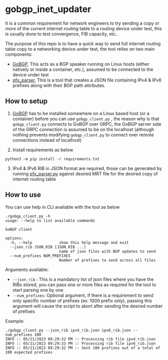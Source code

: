 # gobgp_inet_updater

It is a common requirement for network engineers to try sending a copy or more of the current internet routing table to a routing device under test, this is usually done to test convergence, FIB capacity, etc..

The purpose of this repo is to have a quick way to send full internet routing table copy to a networking device under test, the tool relies on two main components:

* [GoBGP](https://github.com/osrg/gobgp), This acts as a BGP speaker running on Linux hosts (either natively or inside a container, etc.), assumed to be connected to the device under test
* [pfx_parser](https://github.com/mmareimorsy/pfx_parser), This is a tool that creates a JSON file containing IPv4 & IPv6 prefixes along with their BGP path attributes.

## How to setup

1) [GoBGP](https://github.com/osrg/gobgp) has to be installed somewhere on a Linux based host (or a container) before you can use ```gobgp_client.py``` , the reason why is that ```gobgp_client.py``` connects to GoBGP over GRPC, the GoBGP server side of the GRPC connection is assumed to be on the localhost (although nothing prevents modifying ```gobgp_client.py``` to connect over remote connections instead of localhost)

2) Install requirements as below

```
python3 -m pip install -r requirements.txt
```

3) IPv4 & IPv6 RIB in JSON format are required, those can be generated by running [pfx_parser.py](https://github.com/mmareimorsy/pfx_parser) against desired MRT file for the desired copy of internet routing table

## How to use

You can use help in CLI available with the tool as below 


```
./gobgp_client.py -h
usage: --help to list available commands

GoBGP client

options:
  -h, --help            show this help message and exit
  --json_rib JSON_RIB [JSON_RIB ...]
                        name of json files with BGP updates to send
  --num_prefixes NUM_PREFIXES
                        Number of prefixes to send across all files
```

Arguments available:

* ```--json_rib``` : This is a mandatory list of json files where you have the RIBs stored, you can pass one or more files as required for the tool to start parsing one by one
* ```--num_prefixes```: Optional argument, if there is a requirement to send only specific number of prefixes (ex: 1000 prefix only), passing this argument will cause the script to abort after sending the desired number of prefixes

Example:

```
./gobgp_client.py --json_rib ipv4_rib.json ipv6_rib.json --num_prefixes 100
INFO :: 05/21/2023 09:29:32 PM :: Processing rib file ipv4_rib.json
INFO :: 05/21/2023 09:29:33 PM :: Processing rib file ipv6_rib.json
INFO :: 05/21/2023 09:29:32 PM :: Sent 100 prefixes out of a total of 100 expected prefixes
```
